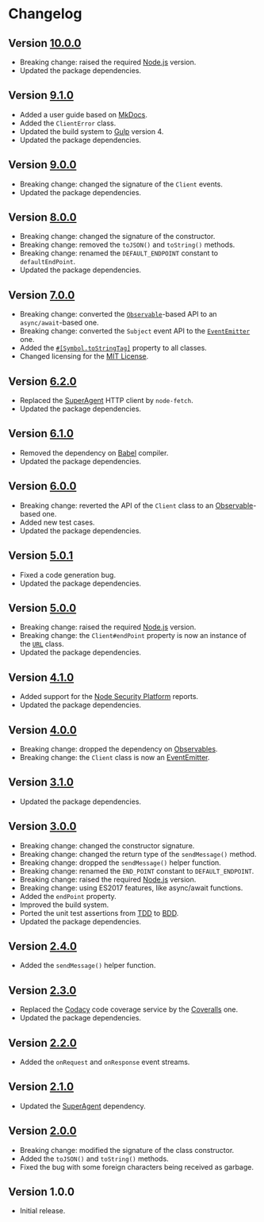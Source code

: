 # Changelog

## Version [10.0.0](https://github.com/cedx/free-mobile.js/compare/v9.1.0...v10.0.0)
- Breaking change: raised the required [Node.js](https://nodejs.org) version.
- Updated the package dependencies.

## Version [9.1.0](https://github.com/cedx/free-mobile.js/compare/v9.0.0...v9.1.0)
- Added a user guide based on [MkDocs](http://www.mkdocs.org).
- Added the `ClientError` class.
- Updated the build system to [Gulp](https://gulpjs.com) version 4.
- Updated the package dependencies.

## Version [9.0.0](https://github.com/cedx/free-mobile.js/compare/v8.0.0...v9.0.0)
- Breaking change: changed the signature of the `Client` events.
- Updated the package dependencies.

## Version [8.0.0](https://github.com/cedx/free-mobile.js/compare/v7.0.0...v8.0.0)
- Breaking change: changed the signature of the constructor.
- Breaking change: removed the `toJSON()` and `toString()` methods.
- Breaking change: renamed the `DEFAULT_ENDPOINT` constant to `defaultEndPoint`.
- Updated the package dependencies.

## Version [7.0.0](https://github.com/cedx/free-mobile.js/compare/v6.2.0...v7.0.0)
- Breaking change: converted the [`Observable`](http://reactivex.io/intro.html)-based API to an `async/await`-based one.
- Breaking change: converted the `Subject` event API to the [`EventEmitter`](https://nodejs.org/api/events.html) one.
- Added the [`#[Symbol.toStringTag]`](https://developer.mozilla.org/en-US/docs/Web/JavaScript/Reference/Global_Objects/Symbol/toStringTag) property to all classes.
- Changed licensing for the [MIT License](https://opensource.org/licenses/MIT).

## Version [6.2.0](https://github.com/cedx/free-mobile.js/compare/v6.1.0...v6.2.0)
- Replaced the [SuperAgent](https://visionmedia.github.io/superagent) HTTP client by `node-fetch`.
- Updated the package dependencies.

## Version [6.1.0](https://github.com/cedx/free-mobile.js/compare/v6.0.0...v6.1.0)
- Removed the dependency on [Babel](https://babeljs.io) compiler.
- Updated the package dependencies.

## Version [6.0.0](https://github.com/cedx/free-mobile.js/compare/v5.0.1...v6.0.0)
- Breaking change: reverted the API of the `Client` class to an [Observable](http://reactivex.io/intro.html)-based one.
- Added new test cases.
- Updated the package dependencies.

## Version [5.0.1](https://github.com/cedx/free-mobile.js/compare/v5.0.0...v5.0.1)
- Fixed a code generation bug.
- Updated the package dependencies.

## Version [5.0.0](https://github.com/cedx/free-mobile.js/compare/v4.1.0...v5.0.0)
- Breaking change: raised the required [Node.js](https://nodejs.org) version.
- Breaking change: the `Client#endPoint` property is now an instance of the [`URL`](https://developer.mozilla.org/en-US/docs/Web/API/URL) class.
- Updated the package dependencies.

## Version [4.1.0](https://github.com/cedx/free-mobile.js/compare/v4.0.0...v4.1.0)
- Added support for the [Node Security Platform](https://nodesecurity.io) reports.
- Updated the package dependencies.

## Version [4.0.0](https://github.com/cedx/free-mobile.js/compare/v3.1.0...v4.0.0)
- Breaking change: dropped the dependency on [Observables](http://reactivex.io/intro.html).
- Breaking change: the `Client` class is now an [EventEmitter](https://nodejs.org/api/events.html#events_class_eventemitter).

## Version [3.1.0](https://github.com/cedx/free-mobile.js/compare/v3.0.0...v3.1.0)
- Updated the package dependencies.

## Version [3.0.0](https://github.com/cedx/free-mobile.js/compare/v2.4.0...v3.0.0)
- Breaking change: changed the constructor signature.
- Breaking change: changed the return type of the `sendMessage()` method.
- Breaking change: dropped the `sendMessage()` helper function.
- Breaking change: renamed the `END_POINT` constant to `DEFAULT_ENDPOINT`.
- Breaking change: raised the required [Node.js](https://nodejs.org) version.
- Breaking change: using ES2017 features, like async/await functions.
- Added the `endPoint` property.
- Improved the build system.
- Ported the unit test assertions from [TDD](https://en.wikipedia.org/wiki/Test-driven_development) to [BDD](https://en.wikipedia.org/wiki/Behavior-driven_development).
- Updated the package dependencies.

## Version [2.4.0](https://github.com/cedx/free-mobile.js/compare/v2.3.0...v2.4.0)
- Added the `sendMessage()` helper function.

## Version [2.3.0](https://github.com/cedx/free-mobile.js/compare/v2.2.0...v2.3.0)
- Replaced the [Codacy](https://www.codacy.com) code coverage service by the [Coveralls](https://coveralls.io) one.
- Updated the package dependencies.

## Version [2.2.0](https://github.com/cedx/free-mobile.js/compare/v2.1.0...v2.2.0)
- Added the `onRequest` and `onResponse` event streams.

## Version [2.1.0](https://github.com/cedx/free-mobile.js/compare/v2.0.0...v2.1.0)
- Updated the [SuperAgent](https://visionmedia.github.io/superagent) dependency.

## Version [2.0.0](https://github.com/cedx/free-mobile.js/compare/v1.0.0...v2.0.0)
- Breaking change: modified the signature of the class constructor.
- Added the `toJSON()` and `toString()` methods.
- Fixed the bug with some foreign characters being received as garbage.

## Version 1.0.0
- Initial release.
